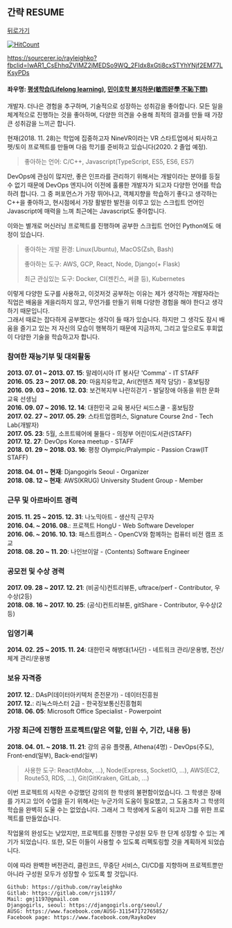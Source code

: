 ## 간략 RESUME

[뒤로가기](/README.md)

[![HitCount](http://hits.dwyl.io/rjs1197/training/resume.svg)](http://hits.dwyl.io/rjs1197/training/resume) 

https://sourcerer.io/rayleighko?fbclid=IwAR1_CsEhhqZVIMZ2jMEDSo9WQ_2FIdx8xGti8cxSTYhYNjf2EM77LKsyPDs

#### 좌우명: [평생학습(Lifelong learning)](https://en.wikipedia.org/wiki/Lifelong_learning), [민이호학 불치하문(敏而好學 不恥下問)](http://igoindol.net/siteagent/100.daum.net/encyclopedia/view/63XX20900013)

개발자. 더나은 경험을 추구하며, 기술적으로 성장하는 성취감을 좋아합니다. 모든 일을 체계적으로 진행하는 것을 좋아하며, 다양한 의견을 수용해 최적의 결과를 만들 때 가장 큰 성취감을 느끼곤 합니다.  

현재(2018. 11. 28)는 학업에 집중하고자 NineVR이라는 VR 스타트업에서 퇴사하고 펫/토이 프로젝트를 만들며 다음 학기를 준비하고 있습니다(2020. 2 졸업 예정).

> 좋아하는 언어: C/C++, Javascript(TypeScript, ES5, ES6, ES7)
  
DevOps에 관심이 많지만, 좋은 인프라를 관리하기 위해서는 개발이라는 분야를 등질 수 없기 때문에 DevOps 엔지니어 이전에 훌륭한 개발자가 되고자 다양한 언어를 학습하려 합니다.
그 중 퍼포먼스가 가장 뛰어나고, 객체지향을 학습하기 좋다고 생각하는 C++을 좋아하고, 현시점에서 가장 활발한 발전을 이루고 있는 스크립트 언어인 Javascript에 매력을 느껴 최근에는 Javascript도 좋아합니다.  

이와는 별개로 머신러닝 프로젝트를 진행하며 공부한 스크립트 언어인 Python에도 애정이 있습니다.  

> 좋아하는 개발 환경: Linux(Ubuntu), MacOS(Zsh, Bash)  
>
> 좋아하는 도구: AWS, GCP, React, Node, Django(+ Flask)  
>
> 최근 관심있는 도구: Docker, CI(젠킨스, 써클 등), Kubernetes  

이렇게 다양한 도구를 사용하고, 이것저것 공부하는 이유는 제가 생각하는 개발자라는 직업은 배움을 게을리하지 않고, 무언가를 만들기 위해 다양한 경험을 해야 한다고 생각하기 때문입니다.  
그래서 때로는 잡다하게 공부했다는 생각이 들 때가 있습니다. 하지만 그 생각도 잠시 배움을 즐기고 있는 저 자신의 모습이 행복하기 때문에 지금까지, 그리고 앞으로도 후회없이 다양한 기술을 학습하고자 합니다.  

### 참여한 재능기부 및 대외활동  

**2013. 07. 01 ~ 2013. 07. 15**: 말레이시아 IT 봉사단 'Comma' - IT STAFF  
**2016. 05. 23 ~ 2017. 08. 20**: 마음치유학교, Ari(컨텐츠 제작 담당) - 홍보팀장   
**2016. 09. 03 ~ 2016. 12. 03**: 보건복지부 나란히걷기 - 발달장애 아동을 위한 문화 교육 선생님  
**2016. 09. 07 ~ 2016. 12. 14**: 대한민국 교육 봉사단 씨드스쿨 - 홍보팀장  
**2017. 02. 27 ~ 2017. 05. 29**: 스타트업캠퍼스, Signature Course 2nd - Tech Lab(개발자)  
**2017. 05. 23**: 5월, 소프트웨어에 물들다 - 의정부 어린이도서관(STAFF)  
**2017. 12. 27**: DevOps Korea meetup - STAFF  
**2018. 01. 29 ~ 2018. 03. 16**: 평창 Olympic/Pralympic - Passion Craw(IT STAFF)  
  
**2018. 04. 01 ~ 현재**: Djangogirls Seoul - Organizer  
**2018. 08. 12 ~ 현재**: AWS(KRUG) University Student Group - Member

### 근무 및 아르바이트 경력  

**2015. 11. 25 ~ 2015. 12. 31**: 나노믹아트 - 생산직 근무자  
**2016. 04. ~ 2016. 08.**: 프로젝트 HongU - Web Software Developer  
**2016. 06. ~ 2016. 10. 13**: 패스트캠퍼스 - OpenCV와 함께하는 컴퓨터 비전 캠프 조교  
**2018. 08. 20 ~ 11. 20**: 나인브이알 - (Contents) Software Engineer  

### 공모전 및 수상 경력  

**2017. 09. 28 ~ 2017. 12. 21**: (비공식)컨트리뷰톤, uftrace/perf - Contributor, 우수상(2등)  
**2018. 08. 16 ~ 2017. 10. 25**: (공식)컨트리뷰톤, gitShare - Contributor, 우수상(2등)  

### 입영기록  

**2014. 02. 25 ~ 2015. 11. 24**: 대한민국 해병대(1사단) - 네트워크 관리/운용병, 전산/체계 관리/운용병  

### 보유 자격증

**2017. 12.**: DAsP(데이터아키텍처 준전문가) - 데이터진흥원  
**2017. 12.**: 리눅스마스터 2급 - 한국정보통신진흥협회  
**2018. 06. 05**: Microsoft Office Specialist - Powerpoint  

### 가장 최근에 진행한 프로젝트(맡은 역할, 인원 수, 기간, 내용 등)

**2018. 04. 01. ~ 2018. 11. 21**: 강의 공유 플랫폼, Athena(4명) - DevOps(주도), Front-end(일부), Back-end(일부)
  
> 사용한 도구: React(Mobx, ...), Node(Express, SocketIO, ...), AWS(EC2, Route53, RDS, ...), Git(GitKraken, GitLab, ...)

이번 프로젝트의 시작은 수강했던 강의의 한 학생의 불편함이었습니다. 그 학생은 장애를 가지고 있어 수업을 듣기 위해서는 누군가의 도움이 필요했고, 그 도움조차 그 학생의 학습을 완벽히 도울 수는 없었습니다. 그래서 그 학생에게 도움이 되고자 그를 위한 프로젝트를 만들었습니다.

작업물의 완성도는 낮았지만, 프로젝트를 진행한 구성원 모두 한 단계 성장할 수 있는 계기가 되었습니다. 또한, 모든 이들이 사용할 수 있도록 리펙토링할 것을 계획하게 되었습니다.

이에 따라 완벽한 버전관리, 클린코드, 무중단 서비스, CI/CD를 지향하며 프로젝트뿐만 아니라 구성원 모두가 성장할 수 있도록 할 것입니다.  

```
Github: https://github.com/rayleighko  
Gitlab: https://gitlab.com/rjs1197/
Mail: gmj1197@gmail.com  
Djangogirls, seoul: https://djangogirls.org/seoul/  
AUSG: https://www.facebook.com/AUSG-311547172765852/
Facebook page: https://www.facebook.com/RaykoDev  
```

